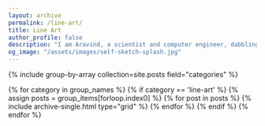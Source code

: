 ```yaml
---
layout: archive
permalink: /line-art/
title: Line Art
author_profile: false
description: "I am Aravind, a scientist and computer engineer, dabbling with line art. My posts on line art present my drawings, techniques and motivations behind the work."
og_image: "/assets/images/self-sketch-splash.jpg"
---
```


<div class="grid__wrapper">
{% include group-by-array collection=site.posts field="categories" %}

{% for category in group_names %}
  {% if category == 'line-art' %}
    {% assign posts = group_items[forloop.index0] %}
    {% for post in posts %}
      {% include archive-single.html type="grid" %}
    {% endfor %}
  {% endif %}
{% endfor %}
</div>
